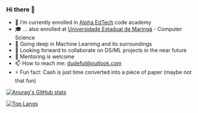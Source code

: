 ### Hi there 👋

- 🔭 I’m currently enrolled in <a href='https://www.alphaedtech.org.br/'>Alpha EdTech</a> code academy
- 🎓 ... also enrolled at <a href='http://www.uem.br/'>Universidade Estadual de Maringá</a> - Computer Science
- 🌱 Going deep in Machine Learning and its surroundings
- 👯 Looking forward to collaborate on DS/ML projects in the near future
- 🤔 Mentoring is welcome
- 📫 How to reach me: dudeful@outlook.com
- ⚡ Fun fact: Cash is just time converted into a piece of paper (maybe not that fun)
<!-- - 💬 Ask me about sdg -->

[![Anurag's GitHub stats](https://github-readme-stats.vercel.app/api?username=Dudeful&theme=dark&show_icons=true&count_private=true&hide=contribs)](https://github.com/anuraghazra/github-readme-stats)

[![Top Langs](https://github-readme-stats.vercel.app/api/top-langs/?username=Dudeful&theme=dark&layout=compact)](https://github.com/anuraghazra/github-readme-stats)
